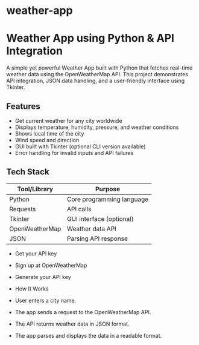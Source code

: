 # weather-app
#  Weather App using Python & API Integration

A simple yet powerful Weather App built with Python that fetches real-time weather data using the OpenWeatherMap API. This project demonstrates API integration, JSON data handling, and a user-friendly interface using Tkinter.

##  Features

-  Get current weather for any city worldwide
-  Displays temperature, humidity, pressure, and weather conditions
-  Shows local time of the city
-  Wind speed and direction
-  GUI built with Tkinter (optional CLI version available)
-  Error handling for invalid inputs and API failures

## Tech Stack

| Tool/Library     | Purpose                          |
|------------------|----------------------------------|
| Python           | Core programming language        |
| Requests         | API calls                        |
| Tkinter          | GUI interface (optional)         |
| OpenWeatherMap   | Weather data API                 |
| JSON             | Parsing API response             |

- Get your API key
- Sign up at OpenWeatherMap
- Generate your API key

-  How It Works
- User enters a city name.
- The app sends a request to the OpenWeatherMap API.
- The API returns weather data in JSON format.
- The app parses and displays the data in a readable format.






